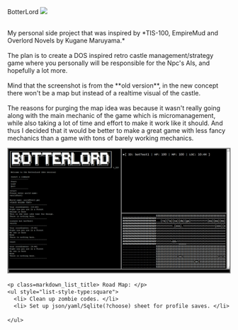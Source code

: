 <!doctype html>
<html>

<head>
  <link rel="stylesheet" type="text/css" href="stylesheets/markdown.css" media="screen">
</head>

<body>
  <!---------------------------------------------------------------------------------------------------------------------------------------->
  <div class="markdown_page">
    <p class="markdown_title">BotterLord <a href="https://travis-ci.org/Marchearth/botterlord"><img src="https://travis-ci.org/Marchearth/botterlord.svg?branch=master"></a></p>
    <p class="markdown_text">
      <br> My personal side project that was inspired by *TIS-100, EmpireMud and Overlord Novels by Kugane Maruyama.* <br>
      <br> The plan is to create a DOS inspired retro castle management/strategy game where you personally will be responsible for the Npc's AIs, and hopefully a lot more.<br>
      <br> Mind that the screenshot is from the **old version**, in the new concept there won't be a map but instead of a realtime visual of the castle.<br>
      <br> The reasons for purging the map idea was because it wasn't really going along with the main mechanic of the game which is micromanagement, while also taking a lot of time and effort to make it work like it should. And thus I decided that it
      would be better to make a great game with less fancy mechanics than a game with tons of barely working mechanics.<br>
    </p>
    <img class=screenshot src="https://raw.githubusercontent.com/Marchearth/BotterLord/master/botterlord/images/_botScreen.png">
    <br>

    <p class=markdown_list_title> Road Map: </p>
    <ul style="list-style-type:square">
      <li> Clean up zombie codes. </li>
      <li> Set up json/yaml/Sqlite(?choose) sheet for profile saves. </li>

    </ul>
  </div>
  <!---------------------------------------------------------------------------------------------------------------------------------------->

</body>

</html>
